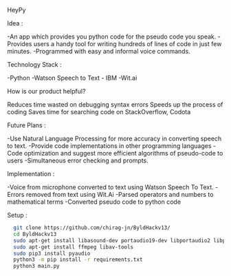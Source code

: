 HeyPy

Idea :

-An app which provides you python code for the pseudo code you speak.
-Provides users a handy tool for writing hundreds of lines of code in just few minutes.
-Programmed with easy and informal voice commands.

Technology Stack :

-Python 
-Watson Speech to Text - IBM
-Wit.ai

How is our product helpful?

Reduces time wasted on debugging syntax errors
Speeds up the process of coding
Saves time for searching code on StackOverflow, Codota

Future Plans :

-Use Natural Language Processing for more accuracy in converting speech to text.
-Provide code implementations in other programming languages
-Code optimization and suggest more efficient algorithms of pseudo-code to users
-Simultaneous error checking and prompts.

Implementation :

-Voice from microphone converted to text using Watson Speech To Text.
-Errors removed from text using Wit.Ai
-Parsed operators and numbers to mathematical terms 
-Converted pseudo code to python code

Setup :

```bash
  git clone https://github.com/chirag-jn/ByldHackv13/
  cd ByldHackv13
  sudo apt-get install libasound-dev portaudio19-dev libportaudio2 libportaudiocpp0
  sudo apt-get install ffmpeg libav-tools
  sudo pip3 install pyaudio
  python3 -m pip install -r requirements.txt
  python3 main.py
```


